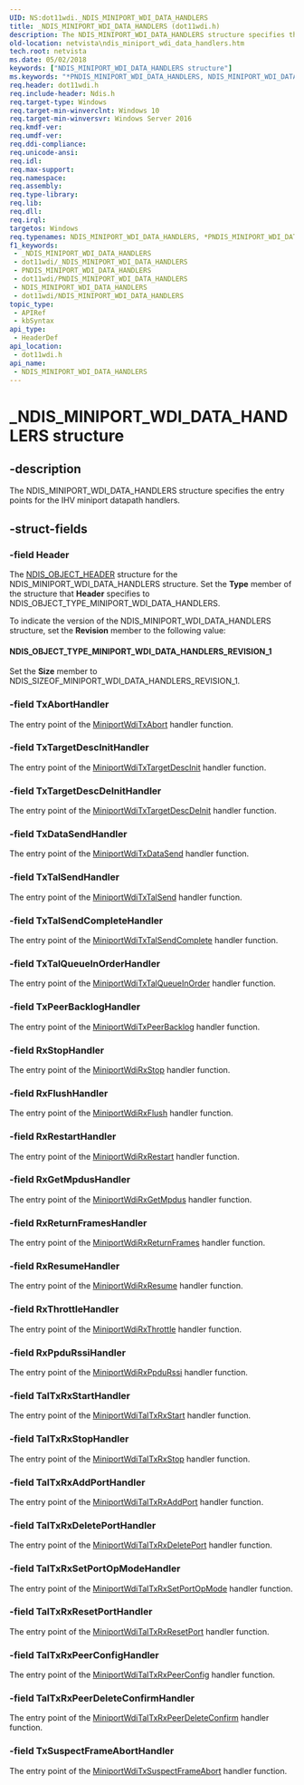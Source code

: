 ```yaml
---
UID: NS:dot11wdi._NDIS_MINIPORT_WDI_DATA_HANDLERS
title: _NDIS_MINIPORT_WDI_DATA_HANDLERS (dot11wdi.h)
description: The NDIS_MINIPORT_WDI_DATA_HANDLERS structure specifies the entry points for the IHV miniport datapath handlers.
old-location: netvista\ndis_miniport_wdi_data_handlers.htm
tech.root: netvista
ms.date: 05/02/2018
keywords: ["NDIS_MINIPORT_WDI_DATA_HANDLERS structure"]
ms.keywords: "*PNDIS_MINIPORT_WDI_DATA_HANDLERS, NDIS_MINIPORT_WDI_DATA_HANDLERS, NDIS_MINIPORT_WDI_DATA_HANDLERS structure [Network Drivers Starting with Windows Vista], PNDIS_MINIPORT_WDI_DATA_HANDLERS, PNDIS_MINIPORT_WDI_DATA_HANDLERS structure pointer [Network Drivers Starting with Windows Vista], _NDIS_MINIPORT_WDI_DATA_HANDLERS, dot11wdi/NDIS_MINIPORT_WDI_DATA_HANDLERS, dot11wdi/PNDIS_MINIPORT_WDI_DATA_HANDLERS, netvista.ndis_miniport_wdi_data_handlers"
req.header: dot11wdi.h
req.include-header: Ndis.h
req.target-type: Windows
req.target-min-winverclnt: Windows 10
req.target-min-winversvr: Windows Server 2016
req.kmdf-ver: 
req.umdf-ver: 
req.ddi-compliance: 
req.unicode-ansi: 
req.idl: 
req.max-support: 
req.namespace: 
req.assembly: 
req.type-library: 
req.lib: 
req.dll: 
req.irql: 
targetos: Windows
req.typenames: NDIS_MINIPORT_WDI_DATA_HANDLERS, *PNDIS_MINIPORT_WDI_DATA_HANDLERS
f1_keywords:
 - _NDIS_MINIPORT_WDI_DATA_HANDLERS
 - dot11wdi/_NDIS_MINIPORT_WDI_DATA_HANDLERS
 - PNDIS_MINIPORT_WDI_DATA_HANDLERS
 - dot11wdi/PNDIS_MINIPORT_WDI_DATA_HANDLERS
 - NDIS_MINIPORT_WDI_DATA_HANDLERS
 - dot11wdi/NDIS_MINIPORT_WDI_DATA_HANDLERS
topic_type:
 - APIRef
 - kbSyntax
api_type:
 - HeaderDef
api_location:
 - dot11wdi.h
api_name:
 - NDIS_MINIPORT_WDI_DATA_HANDLERS
---
```


# _NDIS_MINIPORT_WDI_DATA_HANDLERS structure


## -description

The NDIS_MINIPORT_WDI_DATA_HANDLERS structure specifies the entry points for the IHV miniport datapath handlers.

## -struct-fields

### -field Header

The 
     <a href="/windows-hardware/drivers/ddi/ntddndis/ns-ntddndis-_ndis_object_header">NDIS_OBJECT_HEADER</a> structure for the
     NDIS_MINIPORT_WDI_DATA_HANDLERS structure. Set the 
     <b>Type</b> member of the structure that 
     <b>Header</b> specifies to NDIS_OBJECT_TYPE_MINIPORT_WDI_DATA_HANDLERS.
     

To indicate the version of the NDIS_MINIPORT_WDI_DATA_HANDLERS structure, set the 
     <b>Revision</b> member to the following value:





#### NDIS_OBJECT_TYPE_MINIPORT_WDI_DATA_HANDLERS_REVISION_1

Set the 
        <b>Size</b> member to NDIS_SIZEOF_MINIPORT_WDI_DATA_HANDLERS_REVISION_1.

### -field TxAbortHandler

The entry point of the <a href="/windows-hardware/drivers/ddi/dot11wdi/nc-dot11wdi-miniport_wdi_tx_abort">MiniportWdiTxAbort</a> handler function.

### -field TxTargetDescInitHandler

The entry point of the <a href="/windows-hardware/drivers/ddi/dot11wdi/nc-dot11wdi-miniport_wdi_tx_target_desc_init">MiniportWdiTxTargetDescInit</a> handler function.

### -field TxTargetDescDeInitHandler

The entry point of the <a href="/windows-hardware/drivers/ddi/dot11wdi/nc-dot11wdi-miniport_wdi_tx_target_desc_deinit">MiniportWdiTxTargetDescDeInit</a> handler function.

### -field TxDataSendHandler

The entry point of the <a href="/windows-hardware/drivers/ddi/dot11wdi/nc-dot11wdi-miniport_wdi_tx_data_send">MiniportWdiTxDataSend</a> handler function.

### -field TxTalSendHandler

The entry point of the <a href="/windows-hardware/drivers/ddi/dot11wdi/nc-dot11wdi-miniport_wdi_tx_tal_send">MiniportWdiTxTalSend</a> handler function.

### -field TxTalSendCompleteHandler

The entry point of the <a href="/windows-hardware/drivers/ddi/dot11wdi/nc-dot11wdi-miniport_wdi_tx_tal_send_complete">MiniportWdiTxTalSendComplete</a> handler function.

### -field TxTalQueueInOrderHandler

The entry point of the <a href="/windows-hardware/drivers/ddi/dot11wdi/nc-dot11wdi-miniport_wdi_tx_tal_queue_in_order">MiniportWdiTxTalQueueInOrder</a> handler function.

### -field TxPeerBacklogHandler

The entry point of the <a href="/windows-hardware/drivers/ddi/dot11wdi/nc-dot11wdi-miniport_wdi_tx_peer_backlog">MiniportWdiTxPeerBacklog</a> handler function.

### -field RxStopHandler

The entry point of the <a href="/windows-hardware/drivers/ddi/dot11wdi/nc-dot11wdi-miniport_wdi_rx_stop">MiniportWdiRxStop</a> handler function.

### -field RxFlushHandler

The entry point of the <a href="/windows-hardware/drivers/ddi/dot11wdi/nc-dot11wdi-miniport_wdi_rx_flush">MiniportWdiRxFlush</a> handler function.

### -field RxRestartHandler

The entry point of the <a href="/windows-hardware/drivers/ddi/dot11wdi/nc-dot11wdi-miniport_wdi_rx_restart">MiniportWdiRxRestart</a> handler function.

### -field RxGetMpdusHandler

The entry point of the <a href="/windows-hardware/drivers/ddi/dot11wdi/nc-dot11wdi-miniport_wdi_rx_get_mpdus">MiniportWdiRxGetMpdus</a> handler function.

### -field RxReturnFramesHandler

The entry point of the <a href="/windows-hardware/drivers/ddi/dot11wdi/nc-dot11wdi-miniport_wdi_rx_return_frames">MiniportWdiRxReturnFrames</a> handler function.

### -field RxResumeHandler

The entry point of the <a href="/windows-hardware/drivers/ddi/dot11wdi/nc-dot11wdi-miniport_wdi_rx_resume">MiniportWdiRxResume</a> handler function.

### -field RxThrottleHandler

The entry point of the <a href="/windows-hardware/drivers/ddi/dot11wdi/nc-dot11wdi-miniport_wdi_rx_throttle">MiniportWdiRxThrottle</a> handler function.

### -field RxPpduRssiHandler

The entry point of the <a href="/windows-hardware/drivers/ddi/dot11wdi/nc-dot11wdi-miniport_wdi_rx_ppdu_rssi">MiniportWdiRxPpduRssi</a> handler function.

### -field TalTxRxStartHandler

The entry point of the <a href="/windows-hardware/drivers/ddi/dot11wdi/nc-dot11wdi-miniport_wdi_tal_txrx_start">MiniportWdiTalTxRxStart</a> handler function.

### -field TalTxRxStopHandler

The entry point of the <a href="/windows-hardware/drivers/ddi/dot11wdi/nc-dot11wdi-miniport_wdi_tal_txrx_stop">MiniportWdiTalTxRxStop</a> handler function.

### -field TalTxRxAddPortHandler

The entry point of the <a href="/windows-hardware/drivers/ddi/dot11wdi/nc-dot11wdi-miniport_wdi_tal_txrx_add_port">MiniportWdiTalTxRxAddPort</a> handler function.

### -field TalTxRxDeletePortHandler

The entry point of the <a href="/windows-hardware/drivers/ddi/dot11wdi/nc-dot11wdi-miniport_wdi_tal_txrx_delete_port">MiniportWdiTalTxRxDeletePort</a> handler function.

### -field TalTxRxSetPortOpModeHandler

The entry point of the <a href="/windows-hardware/drivers/ddi/dot11wdi/nc-dot11wdi-miniport_wdi_tal_txrx_set_port_opmode">MiniportWdiTalTxRxSetPortOpMode</a> handler function.

### -field TalTxRxResetPortHandler

The entry point of the <a href="/windows-hardware/drivers/ddi/dot11wdi/nc-dot11wdi-miniport_wdi_tal_txrx_reset_port">MiniportWdiTalTxRxResetPort</a> handler function.

### -field TalTxRxPeerConfigHandler

The entry point of the <a href="/windows-hardware/drivers/ddi/dot11wdi/nc-dot11wdi-miniport_wdi_tal_txrx_peer_config">MiniportWdiTalTxRxPeerConfig</a> handler function.

### -field TalTxRxPeerDeleteConfirmHandler

The entry point of the <a href="/windows-hardware/drivers/ddi/dot11wdi/nc-dot11wdi-miniport_wdi_tal_txrx_peer_delete_confirm">MiniportWdiTalTxRxPeerDeleteConfirm</a> handler function.

### -field TxSuspectFrameAbortHandler

The entry point of the [MiniportWdiTxSuspectFrameAbort](nc-dot11wdi-miniport_wdi_tx_suspect_frame_list_abort.md) handler function.
